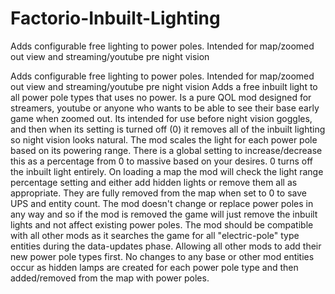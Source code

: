 # Factorio-Inbuilt-Lighting
Adds configurable free lighting to power poles. Intended for map/zoomed out view and streaming/youtube pre night vision


Adds configurable free lighting to power poles. Intended for map/zoomed out view and streaming/youtube pre night vision
 Adds a free inbuilt light to all power pole types that uses no power. Is a pure QOL mod designed for streamers, youtube or anyone who wants to be able to see their base early game when zoomed out. Its intended for use before night vision goggles, and then when its setting is turned off (0) it removes all of the inbuilt lighting so night vision looks natural.
 The mod scales the light for each power pole based on its powering range. There is a global setting to increase/decrease this as a percentage from 0 to massive based on your desires. 0 turns off the inbuilt light entirely.
 On loading a map the mod will check the light range percentage setting and either add hidden lights or remove them all as appropriate. They are fully removed from the map when set to 0 to save UPS and entity count.
The mod doesn't change or replace power poles in any way and so if the mod is removed the game will just remove the inbuilt lights and not affect existing power poles.
 The mod should be compatible with all other mods as it searches the game for all "electric-pole" type entities during the data-updates phase. Allowing all other mods to add their new power pole types first. No changes to any base or other mod entities occur as hidden lamps are created for each power pole type and then added/removed from the map with power poles.
